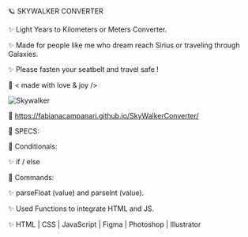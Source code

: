 🪐 SKYWALKER CONVERTER

✨ Light Years to Kilometers or Meters Converter. 

✨ Made for people like me who dream reach Sirius or traveling through Galaxies.
 
✨ Please fasten your seatbelt and travel safe ! 

🤎 < made with love & joy />

![Skywalker](https://user-images.githubusercontent.com/113218619/202508147-d3182389-c72a-49c6-a1d2-a38c28be6653.png)


🚀 https://fabianacampanari.github.io/SkyWalkerConverter/

📌 SPECS:


💫 Conditionals:

✨ if / else

💫 Commands:

✨ parseFloat (value) and parselnt (value).

✨ Used Functions to integrate HTML and JS.

✨ HTML | CSS | JavaScript | Figma | Photoshop | Illustrator
